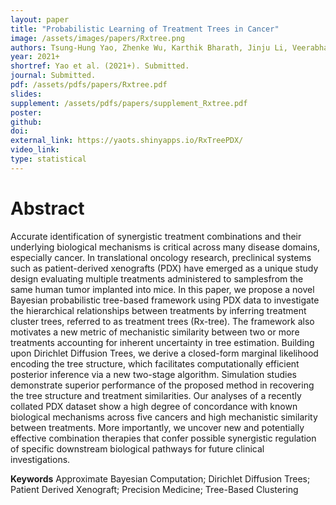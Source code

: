 ```yaml
---
layout: paper
title: "Probabilistic Learning of Treatment Trees in Cancer"
image: /assets/images/papers/Rxtree.png
authors: Tsung-Hung Yao, Zhenke Wu, Karthik Bharath, Jinju Li, Veerabhadran Baladandayuthapani
year: 2021+
shortref: Yao et al. (2021+). Submitted.
journal: Submitted.
pdf: /assets/pdfs/papers/Rxtree.pdf
slides: 
supplement: /assets/pdfs/papers/supplement_Rxtree.pdf  
poster: 
github: 
doi: 
external_link: https://yaots.shinyapps.io/RxTreePDX/
video_link: 
type: statistical
---
```


# Abstract

Accurate identification of synergistic treatment combinations and their underlying biological  mechanisms  is  critical  across  many  disease  domains,  especially  cancer.   In  translational oncology research, preclinical systems such as patient-derived xenografts (PDX) have emerged as a unique study design evaluating multiple treatments administered to samplesfrom the same human tumor implanted into mice.  In this paper, we propose a novel Bayesian probabilistic tree-based framework using PDX data to investigate the hierarchical relationships between treatments by inferring treatment cluster trees, referred to as treatment trees (Rx-tree).   The  framework  also  motivates  a  new  metric  of  mechanistic  similarity  between two  or  more  treatments  accounting  for  inherent  uncertainty  in  tree  estimation.   Building upon Dirichlet Diffusion Trees, we derive a closed-form marginal likelihood encoding the tree structure, which facilitates computationally efficient posterior inference via a new two-stage algorithm.  Simulation studies demonstrate superior performance of the proposed method in recovering the tree structure and treatment similarities.  Our analyses of a recently collated PDX dataset show a high degree of concordance with known biological mechanisms across five cancers and high mechanistic similarity between treatments.  More importantly, we uncover  new  and  potentially  effective  combination  therapies  that  confer  possible  synergistic regulation of specific downstream biological pathways for future clinical investigations.

**Keywords** Approximate Bayesian Computation; Dirichlet Diffusion Trees; Patient Derived Xenograft; Precision Medicine; Tree-Based Clustering